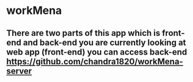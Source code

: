 # workMena

## There are two parts of this app which is front-end and back-end you are currently looking at web app (front-end) you can access back-end https://github.com/chandra1820/workMena-server
